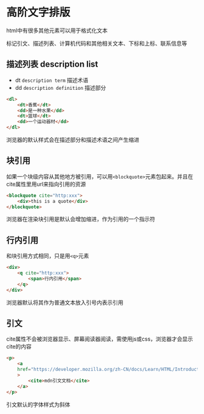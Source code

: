 # 高阶文字排版
html中有很多其他元素可以用于格式化文本

标记引文、描述列表、计算机代码和其他相关文本、下标和上标、联系信息等

## 描述列表 description list
- dt `description term` 描述术语
- dd `description definition` 描述部分
```html 
<dl>
    <dt>香蕉</dt>
    <dd>是一种水果</dd>
    <dt>篮球</dt>
    <dd>一个运动器材</dd>
</dl>
```

浏览器的默认样式会在描述部分和描述术语之间产生缩进


## 块引用
如果一个块级内容从其他地方被引用，可以用`<blockquote>`元素包起来。并且在cite属性里用url来指向引用的资源

```html
<blockquote cite="http:xxx">
    <div>this is a quote</div>
</blockquote>
```


浏览器在渲染块引用是默认会增加缩进，作为引用的一个指示符

## 行内引用
和块引用方式相同，只是用`<q>`元素

```html
<div>
    <q cite="http:xxx">
        <span>行内引用</span>
    </q>
</div>
```


浏览器默认将其作为普通文本放入引号内表示引用



## 引文
cite属性不会被浏览器显示、屏幕阅读器阅读，需使用js或css，浏览器才会显示cite的内容


```html
<p>
    <a
    href="https://developer.mozilla.org/zh-CN/docs/Learn/HTML/Introduction_to_HTML/Advanced_text_formatting"
    >
        <cite>mdn引文文档</cite>
    </a>
</p>
```

引文默认的字体样式为斜体




